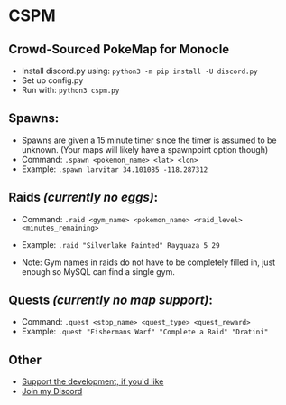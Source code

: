 # CSPM

## Crowd-Sourced PokeMap for Monocle

- Install discord.py using: `python3 -m pip install -U discord.py`
- Set up config.py
- Run with: `python3 cspm.py`

    
## Spawns:
- Spawns are given a 15 minute timer since the timer is assumed to be unknown. (Your maps will likely have a spawnpoint option though)
- Command: ```.spawn <pokemon_name> <lat> <lon>```
- Example: ```.spawn larvitar 34.101085 -118.287312```

## Raids *(currently no eggs)*:
- Command: ```.raid <gym_name> <pokemon_name> <raid_level> <minutes_remaining>```
- Example: ```.raid "Silverlake Painted" Rayquaza 5 29```

- Note: Gym names in raids do not have to be completely filled in, just enough so MySQL can find a single gym.

## Quests *(currently no map support)*:
- Command: ```.quest <stop_name> <quest_type> <quest_reward>```
- Example: ```.quest "Fishermans Warf" "Complete a Raid" "Dratini"```

 ## Other
- [Support the development, if you'd like](http://paypal.me/rkhous)
- [Join my Discord](https://discord.gg/FDbSR9K)
